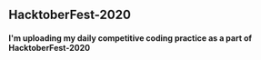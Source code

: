## HacktoberFest-2020

#### I'm uploading my daily competitive coding practice as a part of HacktoberFest-2020
